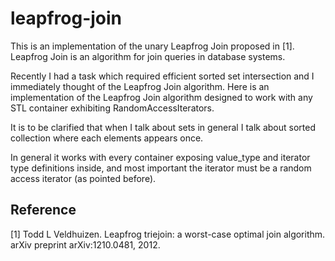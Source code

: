 # leapfrog-join

This is an implementation of the unary Leapfrog Join proposed in [1].
Leapfrog Join is an algorithm for join queries in database systems.

Recently I had a task which required efficient sorted set intersection and I immediately thought of the Leapfrog Join algorithm.
Here is an implementation of the Leapfrog Join algorithm designed to work with any STL container exhibiting RandomAccessIterators.

It is to be clarified that when I talk about sets in general I talk about sorted collection where each elements appears once.

In general it works with every container exposing value_type and iterator type definitions inside, and most important the iterator must be a random access iterator (as pointed before).

## Reference
[1] Todd L Veldhuizen. Leapfrog triejoin: a worst-case optimal join algorithm. arXiv preprint arXiv:1210.0481, 2012.
